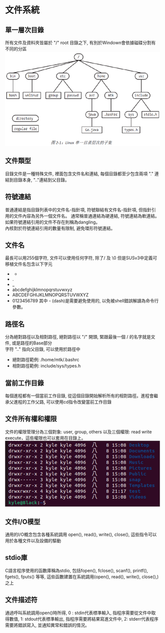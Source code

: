 
# 文件系統


單一層次目錄
---
所有文件及資料夾皆屬於 "/" root 目錄之下, 有別於Windown會依據磁碟分割有不同的分區
![Linux單一目錄層次](https://github.com/humblekyle/LinuxProgramming/blob/master/%E5%9C%96%E5%BA%AB/Linux%E5%96%AE%E4%B8%80%E5%B1%A4%E6%AC%A1%E7%9B%AE%E9%8C%84.png)

文件類型
---
目錄文件是一種特殊文件, 裡面包含文件名和連結, 每個目錄都至少包含兩項 "." 連結到目錄本身, ".."連結到父目錄。

符號連結
---
普通連結是指目錄列表中的文件名-指針項, 符號聯結有文件名-指針項, 但指針引用的文件內容為另外一個文件名。  通常稱普通連結為硬連結, 符號連結為軟連結。  
如果符號連結引用的文件不存在則稱為dangling。  
內核對於符號連結引用的數量有限制, 避免環形符號連結。

文件名
---
最長可以用255個字符, 文件可以使用任何字符, 除了/ 及 \\0 但是SUSv3中定義可移植文件名包含以下字元
* -
* .
* _
* abcdefghijklmnopqrstuvwxyz
* ABCDEFGHIJKLMNOPQRSTUVWXYZ
* 0123456789
其中 - (dash)是需要避免使用的, 以免被shell錯誤解讀為命令行參數。

路徑名
---
分為絕對路徑以及相對路徑, 絕對路徑以 "/" 開頭, 緊跟最後一個 / 的名字就是文件, 或是路徑的Base部分  
字符 ".." 指向父目錄, 可以使用於路徑中

* 絕對路徑範例: /home/mtk/.bashrc
* 相對路徑範例: include/sys/types.h

當前工作目錄
---
每個進程都有一個當前工作目錄, 從這個目錄開始解析所有的相對路徑。進程會繼承父進程的工作父路, 可以使用cd指令改變當前工作目錄

文件所有權和權限
---
文件的權限管理分為三個對象: user, group, others 以及三個權限: read write execute，這些權限也可以套用在目錄上。
![權限位範例](https://github.com/humblekyle/LinuxProgramming/blob/master/%E5%9C%96%E5%BA%AB/%E6%AC%8A%E9%99%90%E4%BD%8D.png)

文件I/O模型
---
通用的I/O概念包含各種系統調用 open(), read(), write(), close(), 這些指令可以用於各種文件以及設備的驅動

stdio庫
---
C語言程序使用的函數庫稱為stdio, 包括fopen(), fclose(), scanf(), printf(), fgets(), fputs() 等等, 這些函數建置在系統調用(open(), read(), write(), close(),)之上

文件描述符
---
通過呼叫系統調用open()時所得, 0 : stdin代表標準輸入, 指程序需要從文件中取得數值, 1: stdout代表標準輸出, 指程序需要將結果寫進文件中, 2: stderr代表程序需要將錯誤寫入, 並通知異常和錯誤的情況。



























